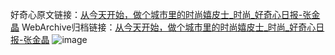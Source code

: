 好奇心原文链接：[从今天开始，做个城市里的时尚嬉皮士_时尚_好奇心日报-张金晶](https://www.qdaily.com/articles/7046.html)
WebArchive归档链接：[从今天开始，做个城市里的时尚嬉皮士_时尚_好奇心日报-张金晶](http://web.archive.org/web/20190623171636/https://www.qdaily.com/articles/7046.html)
![image](http://ww3.sinaimg.cn/large/007d5XDply1g3wbevz762j30u03sgb29)